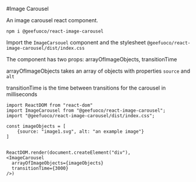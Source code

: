 #Image Carousel

An image carousel react component.

`npm i @geefuoco/react-image-carousel`

Import the `ImageCarsouel` component and the stylesheet `@geefuoco/react-image-carousel/dist/index.css`

The component has two props: arrayOfImageObjects, transitionTime

arrayOfImageObjects takes an array of objects with properties `source` and `alt`

transitionTime is the time between transitions for the carousel in milliseconds

```
import ReactDOM from "react-dom"
import ImageCarousel from "@geefuoco/react-image-carousel";
import "@geefuoco/react-image-carousel/dist/index.css";

const imageObjects = [
    {source: "image1.svg", alt: "an example image"}
]


ReactDOM.render(document.createElement("div"), 
<ImageCarousel
  arrayOfImageObjects={imageObjects}
  transitionTime={3000}
/>)
```

